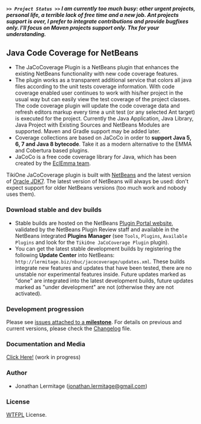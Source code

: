 ##### ``>> Project Status >>`` I am currently too much busy: other urgent projects, personal life, a terrible lack of free time and a new job. Ant projects support is over, I prefer to integrate contributions and provide bugfixes only. I'll focus on Maven projects support only. Thx for your understanding.

## Java Code Coverage for NetBeans

* The JaCoCoverage Plugin is a NetBeans plugin that enhances the existing NetBeans functionality with new code coverage features.<br>
* The plugin works as a transparent additional service that colors all java files according to the unit tests coverage information. With
code coverage enabled user continues to work with his/her project in the usual way but can easily view the test coverage of the project
classes.<br>The code coverage plugin will update the code coverage data and refresh editors markup every time a unit test (or any selected
Ant target) is executed for the project. Currently the Java Application, Java Library, Java Project with Existing Sources and NetBeans
Modules are supported. Maven and Gradle support may be added later.
* Coverage collections are based on JaCoCo in order to **support Java 5, 6, 7 and Java 8 bytecode**. Take it as a modern alternative to the EMMA and
Cobertura based plugins.
* JaCoCo is a free code coverage library for Java, which has been created by the [EclEmma team](http://www.eclemma.org/jacoco/).

TikiOne JaCoCoverage plugin is built with [NetBeans](http://netbeans.org) and the latest version of
[Oracle JDK7](http://www.oracle.com/technetwork/java/javase/downloads/index.html). The latest version of NetBeans will always be used:
don't expect support for older NetBeans versions (too much work and nobody uses them).

### Download stable and dev builds
* Stable builds are hosted on the NetBeans [Plugin Portal website](http://plugins.netbeans.org/plugin/48570/tikione-jacocoverage),
validated by the NetBeans Plugin Review staff and available in the NetBeans integrated **Plugins Manager** (see ``Tools``, ``Plugins``,
``Available Plugins`` and look for the ``TikiOne JaCoCoverage Plugin`` plugin).
* You can get the latest stable development builds by registering the following **Update Center** into NetBeans: ``http://lermitage.biz/nbuc/jacocoverage/updates.xml``. These builds integrate new features and updates that have been tested, there are no unstable nor experimental features inside. Future updates marked as "done" are integrated into the latest development builds, future updates marked as "under development" are not (otherwise they are not activated).

### Development progression
Please see [issues attached to a **milestone**](https://github.com/jonathanlermitage/tikione-jacocoverage/issues/milestones).
For details on previous and current versions, please check the [Changelog](https://github.com/jonathanlermitage/tikione-jacocoverage/blob/master/CHANGELOG.md) file.

### Documentation and Media
[Click Here!](https://github.com/jonathanlermitage/tikione-jacocoverage/blob/master/DOCUMENTATION.md) (work in progress)

### Author
* Jonathan Lermitage (<jonathan.lermitage@gmail.com>)

### License
[WTFPL](http://www.wtfpl.net) License.
